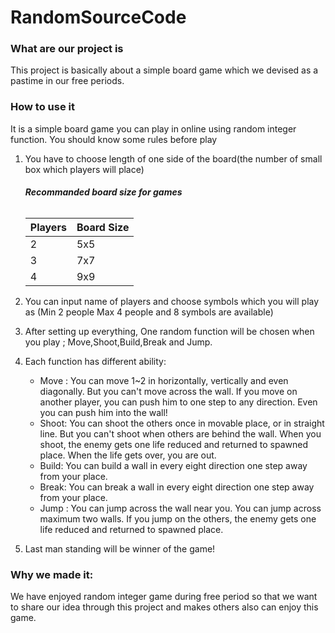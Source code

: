 # RandomSourceCode

### What are our project is
This project is basically about a simple board game which we devised as a pastime in our free periods.

### How to use it
  It is a simple board game you can play in online using random integer function. You should know some rules before play

 1. You have to choose length of one side of the board(the number of small box which players will place)
 
  	###### **Recommanded board size for games**
    
    |Players|Board Size|
    |---|---|
    |2|5x5|
    |3|7x7|
    |4|9x9|
   
 2. You can input name of players and choose symbols which you will play as (Min 2 people Max 4 people and 8 symbols are available)
 
 3. After setting up everything, One random function will be chosen when you play ; Move,Shoot,Build,Break and Jump.
 
 4. Each function has different ability:

 	- Move : You can move 1~2 in horizontally, vertically and even diagonally. But you can't move across the wall. If you move on another              player, you can push him to one step to any direction. Even you can push him into the wall!
 	- Shoot: You can shoot the others once in movable place, or in straight line. But you can't shoot when others are behind the wall. When you shoot, the enemy gets one life reduced and returned to spawned place. When the life gets over, you are out.
 	- Build: You can build a wall in every eight direction one step away from your place.
 	- Break: You can break a wall in every eight direction one step away from your place.
 	- Jump : You can jump across the wall near you. You can jump across maximum two walls. If you jump on the others, the enemy gets one              life reduced and returned to spawned place.

 5. Last man standing will be winner of the game!
    
### Why we made it:

  We have enjoyed random integer game during free period so that we want to share our idea through this project and makes others also can   enjoy this game.
